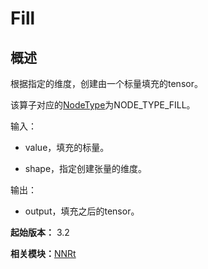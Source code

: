 # Fill

## 概述

根据指定的维度，创建由一个标量填充的tensor。

该算子对应的[NodeType](_n_n_rt_v20.md#nodetype)为NODE_TYPE_FILL。

输入：

- value，填充的标量。

- shape，指定创建张量的维度。

输出：

- output，填充之后的tensor。

**起始版本：** 3.2

**相关模块：**[NNRt](_n_n_rt_v20.md)
